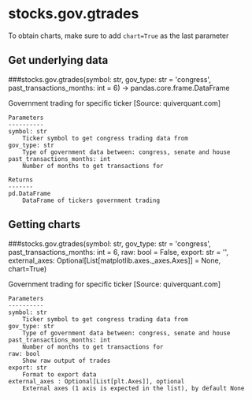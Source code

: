 # stocks.gov.gtrades

To obtain charts, make sure to add `chart=True` as the last parameter

## Get underlying data 
###stocks.gov.gtrades(symbol: str, gov_type: str = 'congress', past_transactions_months: int = 6) -> pandas.core.frame.DataFrame

Government trading for specific ticker [Source: quiverquant.com]

    Parameters
    ----------
    symbol: str
        Ticker symbol to get congress trading data from
    gov_type: str
        Type of government data between: congress, senate and house
    past_transactions_months: int
        Number of months to get transactions for

    Returns
    -------
    pd.DataFrame
        DataFrame of tickers government trading

## Getting charts 
###stocks.gov.gtrades(symbol: str, gov_type: str = 'congress', past_transactions_months: int = 6, raw: bool = False, export: str = '', external_axes: Optional[List[matplotlib.axes._axes.Axes]] = None, chart=True)

Government trading for specific ticker [Source: quiverquant.com]

    Parameters
    ----------
    symbol: str
        Ticker symbol to get congress trading data from
    gov_type: str
        Type of government data between: congress, senate and house
    past_transactions_months: int
        Number of months to get transactions for
    raw: bool
        Show raw output of trades
    export: str
        Format to export data
    external_axes : Optional[List[plt.Axes]], optional
        External axes (1 axis is expected in the list), by default None
